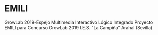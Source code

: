 # EMILI
GrowLab 2019-Espejo Multimedia Interactivo Lógico Integrado
Proyecto EMILI para Concurso GrowLab 2019
I.E.S. "La Campiña" Arahal (Sevilla)
